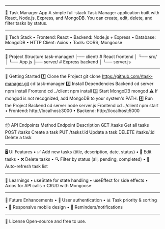 ________________________________________
📝 Task Manager App
A simple full-stack Task Manager application built with React, Node.js, Express, and MongoDB. You can create, edit, delete, and filter tasks by status.
________________________________________
🔧 Tech Stack
•	Frontend: React
•	Backend: Node.js + Express
•	Database: MongoDB
•	HTTP Client: Axios
•	Tools: CORS, Mongoose
________________________________________
📁 Project Structure
task-manager/
├── client/        # React frontend
│   └── src/
│       └── App.js
├── server/        # Express backend
│   └── server.js
________________________________________
🚀 Getting Started
1️⃣ Clone the Project
git clone https://github.com//task-manager.git
cd task-manager
2️⃣ Install Dependencies
Backend
cd server
npm install
Frontend
cd ../client
npm install
3️⃣ Start MongoDB
mongod
⚠️ If mongod is not recognized, add MongoDB to your system's PATH.
4️⃣ Run the Project
Backend
cd server
node server.js
Frontend
cd ../client
npm start
•	Frontend: http://localhost:3000
•	Backend: http://localhost:5000
________________________________________
📦 API Endpoints
Method	Endpoint	Description
GET	/tasks	Get all tasks
POST	/tasks	Create a task
PUT	/tasks/:id	Update a task
DELETE	/tasks/:id	Delete a task
________________________________________
🖥 UI Features
•	✅ Add new tasks (title, description, date, status)
•	📝 Edit tasks
•	❌ Delete tasks
•	🔍 Filter by status (all, pending, completed)
•	🔄 Auto-refresh task list
________________________________________
🧠 Learnings
•	useState for state handling
•	useEffect for side effects
•	Axios for API calls
•	CRUD with Mongoose
________________________________________
🚧 Future Enhancements
•	🔐 User authentication
•	📊 Task priority & sorting
•	📱 Responsive mobile design
•	🔔 Reminders/notifications
________________________________________
📃 License
Open-source and free to use.

